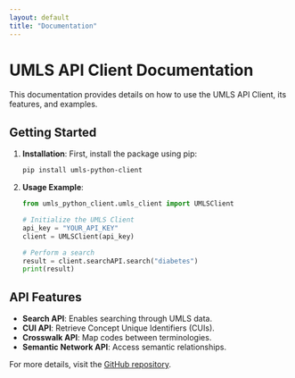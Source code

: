 ```yaml
---
layout: default
title: "Documentation"
---
```


# UMLS API Client Documentation

This documentation provides details on how to use the UMLS API Client, its features, and examples.

## Getting Started

1. **Installation**: First, install the package using pip:

    ```bash
    pip install umls-python-client
    ```

2. **Usage Example**:

    ```python
    from umls_python_client.umls_client import UMLSClient

    # Initialize the UMLS Client
    api_key = "YOUR_API_KEY"
    client = UMLSClient(api_key)

    # Perform a search
    result = client.searchAPI.search("diabetes")
    print(result)
    ```

## API Features

- **Search API**: Enables searching through UMLS data.
- **CUI API**: Retrieve Concept Unique Identifiers (CUIs).
- **Crosswalk API**: Map codes between terminologies.
- **Semantic Network API**: Access semantic relationships.

For more details, visit the [GitHub repository](https://github.com/palasht75/umls-client).

